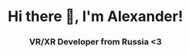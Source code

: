 <div id="header" align="center">
  <h1>Hi there 👋, I'm Alexander!</h1>
  <h3>VR/XR Developer from Russia <3</h3>
</div>

<!--
**Rud0lfi4/Rud0lfi4** is a ✨ _special_ ✨ repository because its `README.md` (this file) appears on your GitHub profile.

Here are some ideas to get you started:

- 🔭 I’m currently working on ...
- 🌱 I’m currently learning ...
- 👯 I’m looking to collaborate on ...
- 🤔 I’m looking for help with ...
- 💬 Ask me about ...
- 📫 How to reach me: ...
- 😄 Pronouns: ...
- ⚡ Fun fact: ...
-->
